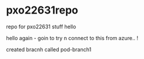 # pxo22631repo
repo for pxo22631 stuff
hello

hello again - goin to try n connect to this from azure.. !

created bracnh called pod-branch1

